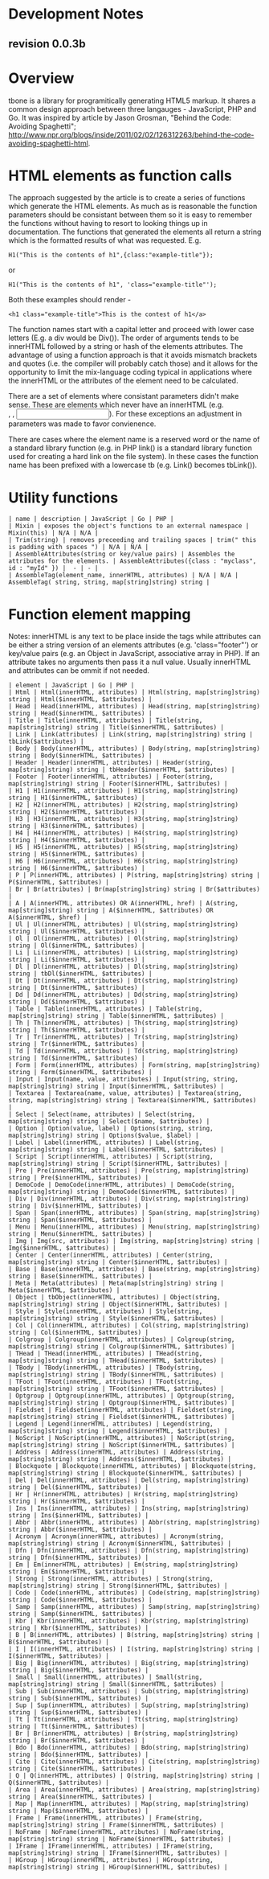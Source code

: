 Development Notes
=================
revision 0.0.3b
---------------

# Overview

tbone is a library for programitically generating HTML5 markup. It shares a common design approach between three langauges - JavaScript, PHP and Go. It was inspired by article by Jason Grosman, "Behind the Code: Avoiding Spaghetti"; http://www.npr.org/blogs/inside/2011/02/02/126312263/behind-the-code-avoiding-spaghetti-html.

# HTML elements as function calls

The approach suggested by the article is to create a series of functions which generate the HTML elements. As much as is reasonable the function parameters should be consistant between them so it is easy to remember the functions without having to resort to looking things up in documentation. The functions that generated the elements all return a string which is the formatted results of what was requested. E.g.

    H1("This is the contents of h1",{class:"example-title"});

or

    H1("This is the contents of h1", 'class="example-title"');

Both these examples should render -

    <h1 class="example-title">This is the contest of h1</a>

The function names start with a capital letter and proceed with lower case letters (E.g. a div would be Div()). The order of arguments tends to be innerHTML followed by a string or hash of the elements attributes. The advantage of using a function approach is that it avoids mismatch brackets and quotes (i.e. the compiler will probably catch those) and it allows for the opportunity to limit the mix-language coding typical in applications where the innerHTML or the attributes of the element need to be calculated.

There are a set of elements where consistant parameters didn't make sense. These are elements which never have an innerHTML (e.g. <br />, <img />, <input />). For these exceptions an adjustment in parameters was made to favor convienence.

There are cases where the element name is a reserved word or the name of a standard library function (e.g. in PHP link() is a standard library function used for creating a hard link on the file system). In these cases the function name has been prefixed with a lowercase tb (e.g. Link() becomes tbLink()).

# Utility functions

    | name | description | JavaScript | Go | PHP |
    | Mixin | exposes the object's functions to an external namespace | Mixin(this) | N/A | N/A |
    | Trim(string) | removes preceeding and trailing spaces | trim(" this is padding with spaces ") | N/A | N/A |
    | AssembleAttributes(string or key/value pairs) | Assembles the attributes for the elements. | AssembleAttributes({class : "myclass", id : "myId" }) |  - | - |
    | AssembleTag(element_name, innerHTML, attributes) | N/A | N/A | AssembleTag( string, string, map[string]string) string |


# Function element mapping

Notes: innerHTML is any text to be place inside the tags while attributes can be either a string version of an elements attributes (e.g. 'class="footer"') or key/value pairs (e.g. an Object in JavaScript, associative array in PHP). If an attribute takes no arguments then pass it a null value. Usually innerHTML and attributes can be ommit if not needed.

    | element | JavaScript | Go | PHP |
    | Html | Html(innerHTML, attributes) | Html(string, map[string]string) string | Html($innerHTML, $attributes) |
    | Head | Head(innerHTML, attributes) | Head(string, map[string]string) string | Head($innerHTML, $attributes) |
    | Title | Title(innerHTML, attributes) | Title(string, map[string]string) string | Title($innerHTML, $attributes) |
    | Link | Link(attributes) | Link(string, map[string]string) string | tbLink($attributes) |
    | Body | Body(innerHTML, attributes) | Body(string, map[string]string) string | Body($innerHTML, $attributes) |
    | Header | Header(innerHTML, attributes) | Header(string, map[string]string) string | tbHeader($innerHTML, $attributes) |
    | Footer | Footer(innerHTML, attributes) | Footer(string, map[string]string) string | Footer($innerHTML, $attributes) |
    | H1 | H1(innerHTML, attributes) | H1(string, map[string]string) string | H1($innerHTML, $attributes) |
    | H2 | H2(innerHTML, attributes) | H2(string, map[string]string) string | H2($innerHTML, $attributes) |
    | H3 | H3(innerHTML, attributes) | H3(string, map[string]string) string | H3($innerHTML, $attributes) |
    | H4 | H4(innerHTML, attributes) | H4(string, map[string]string) string | H4($innerHTML, $attributes) |
    | H5 | H5(innerHTML, attributes) | H5(string, map[string]string) string | H5($innerHTML, $attributes) |
    | H6 | H6(innerHTML, attributes) | H6(string, map[string]string) string | H6($innerHTML, $attributes) |
    | P | P(innerHTML, attributes) | P(string, map[string]string) string | P($innerHTML, $attributes) |
    | Br | Br(attributes) | Br(map[string]string) string | Br($attributes) |
    | A | A(innerHTML, attributes) OR A(innerHTML, href) | A(string, map[string]string) string | A($innerHTML, $attributes) OR A($innerHTML, $href) |
    | Ul | Ul(innerHTML, attributes) | Ul(string, map[string]string) string | Ul($innerHTML, $attributes) |
    | Ol | Ol(innerHTML, attributes) | Ol(string, map[string]string) string | Ol($innerHTML, $attributes) |
    | Li | Li(innerHTML, attributes) | Li(string, map[string]string) string | Li($innerHTML, $attributes) |
    | Dl | Dl(innerHTML, attributes) | Dl(string, map[string]string) string | tbDl($innerHTML, $attributes) |
    | Dt | Dt(innerHTML, attributes) | Dt(string, map[string]string) string | Dt($innerHTML, $attributes) |
    | Dd | Dd(innerHTML, attributes) | Dd(string, map[string]string) string | Dd($innerHTML, $attributes) |
    | Table | Table(innerHTML, attributes) | Table(string, map[string]string) string | Table($innerHTML, $attributes) |
    | Th | Th(innerHTML, attributes) | Th(string, map[string]string) string | Th($innerHTML, $attributes) |
    | Tr | Tr(innerHTML, attributes) | Tr(string, map[string]string) string | Tr($innerHTML, $attributes) |
    | Td | Td(innerHTML, attributes) | Td(string, map[string]string) string | Td($innerHTML, $attributes) |
    | Form | Form(innerHTML, attributes) | Form(string, map[string]string) string | Form($innerHTML, $attributes) |
    | Input | Input(name, value, attributes) | Input(string, string, map[string]string) string | Input($innerHTML, $attributes) |
    | Textarea | Textarea(name, value, attributes) | Textarea(string, string, map[string]string) string | Textarea($innerHTML, $attributes) |
    | Select | Select(name, attributes) | Select(string, map[string]string) string | Select($name, $attributes) |
    | Option | Option(value, label) | Options(string, string, map[string]string) string | Options($value, $label) |
    | Label | Label(innerHTML, attributes) | Label(string, map[string]string) string | Label($innerHTML, $attributes) |
    | Script | Script(innerHTML, attributes) | Script(string, map[string]string) string | Script($innerHTML, $attributes) |
    | Pre | Pre(innerHTML, attributes) | Pre(string, map[string]string) string | Pre($innerHTML, $attributes) |
    | DemoCode | DemoCode(innerHTML, attributes) | DemoCode(string, map[string]string) string | DemoCode($innerHTML, $attributes) |
    | Div | Div(innerHTML, attributes) | Div(string, map[string]string) string | Div($innerHTML, $attributes) |
    | Span | Span(innerHTML, attributes) | Span(string, map[string]string) string | Span($innerHTML, $attributes) |
    | Menu | Menu(innerHTML, attributes) | Menu(string, map[string]string) string | Menu($innerHTML, $attributes) |
    | Img | Img(src, attributes) | Img(string, map[string]string) string | Img($innerHTML, $attributes) |
    | Center | Center(innerHTML, attributes) | Center(string, map[string]string) string | Center($innerHTML, $attributes) |
    | Base | Base(innerHTML, attributes) | Base(string, map[string]string) string | Base($innerHTML, $attributes) |
    | Meta | Meta(attributes) | Meta(map[string]string) string | Meta($innerHTML, $attributes) |
    | Object | tbObject(innerHTML, attributes) | Object(string, map[string]string) string | Object($innerHTML, $attributes) |
    | Style | Style(innerHTML, attributes) | Style(string, map[string]string) string | Style($innerHTML, $attributes) |
    | Col | Col(innerHTML, attributes) | Col(string, map[string]string) string | Col($innerHTML, $attributes) |
    | Colgroup | Colgroup(innerHTML, attributes) | Colgroup(string, map[string]string) string | Colgroup($innerHTML, $attributes) |
    | THead | THead(innerHTML, attributes) | THead(string, map[string]string) string | THead($innerHTML, $attributes) |
    | TBody | TBody(innerHTML, attributes) | TBody(string, map[string]string) string | TBody($innerHTML, $attributes) |
    | TFoot | TFoot(innerHTML, attributes) | TFoot(string, map[string]string) string | TFoot($innerHTML, $attributes) |
    | Optgroup | Optgroup(innerHTML, attributes) | Optgroup(string, map[string]string) string | Optgroup($innerHTML, $attributes) |
    | Fieldset | Fieldset(innerHTML, attributes) | Fieldset(string, map[string]string) string | Fieldset($innerHTML, $attributes) |
    | Legend | Legend(innerHTML, attributes) | Legend(string, map[string]string) string | Legend($innerHTML, $attributes) |
    | NoScript | NoScript(innerHTML, attributes) | NoScript(string, map[string]string) string | NoScript($innerHTML, $attributes) |
    | Address | Address(innerHTML, attributes) | Address(string, map[string]string) string | Address($innerHTML, $attributes) |
    | Blockquote | Blockquote(innerHTML, attributes) | Blockquote(string, map[string]string) string | Blockquote($innerHTML, $attributes) |
    | Del | Del(innerHTML, attributes) | Del(string, map[string]string) string | Del($innerHTML, $attributes) |
    | Hr | Hr(innerHTML, attributes) | Hr(string, map[string]string) string | Hr($innerHTML, $attributes) |
    | Ins | Ins(innerHTML, attributes) | Ins(string, map[string]string) string | Ins($innerHTML, $attributes) |
    | Abbr | Abbr(innerHTML, attributes) | Abbr(string, map[string]string) string | Abbr($innerHTML, $attributes) |
    | Acronym | Acronym(innerHTML, attributes) | Acronym(string, map[string]string) string | Acronym($innerHTML, $attributes) |
    | Dfn | Dfn(innerHTML, attributes) | Dfn(string, map[string]string) string | Dfn($innerHTML, $attributes) |
    | Em | Em(innerHTML, attributes) | Em(string, map[string]string) string | Em($innerHTML, $attributes) |
    | Strong | Strong(innerHTML, attributes) | Strong(string, map[string]string) string | Strong($innerHTML, $attributes) |
    | Code | Code(innerHTML, attributes) | Code(string, map[string]string) string | Code($innerHTML, $attributes) |
    | Samp | Samp(innerHTML, attributes) | Samp(string, map[string]string) string | Samp($innerHTML, $attributes) |
    | Kbr | Kbr(innerHTML, attributes) | Kbr(string, map[string]string) string | Kbr($innerHTML, $attributes) |
    | B | B(innerHTML, attributes) | B(string, map[string]string) string | B($innerHTML, $attributes) |
    | I | I(innerHTML, attributes) | I(string, map[string]string) string | I($innerHTML, $attributes) |
    | Big | Big(innerHTML, attributes) | Big(string, map[string]string) string | Big($innerHTML, $attributes) |
    | Small | Small(innerHTML, attributes) | Small(string, map[string]string) string | Small($innerHTML, $attributes) |
    | Sub | Sub(innerHTML, attributes) | Sub(string, map[string]string) string | Sub($innerHTML, $attributes) |
    | Sup | Sup(innerHTML, attributes) | Sup(string, map[string]string) string | Sup($innerHTML, $attributes) |
    | Tt | Tt(innerHTML, attributes) | Tt(string, map[string]string) string | Tt($innerHTML, $attributes) |
    | Br | Br(innerHTML, attributes) | Br(string, map[string]string) string | Br($innerHTML, $attributes) |
    | Bdo | Bdo(innerHTML, attributes) | Bdo(string, map[string]string) string | Bdo($innerHTML, $attributes) |
    | Cite | Cite(innerHTML, attributes) | Cite(string, map[string]string) string | Cite($innerHTML, $attributes) |
    | Q | Q(innerHTML, attributes) | Q(string, map[string]string) string | Q($innerHTML, $attributes) |
    | Area | Area(innerHTML, attributes) | Area(string, map[string]string) string | Area($innerHTML, $attributes) |
    | Map | Map(innerHTML, attributes) | Map(string, map[string]string) string | Map($innerHTML, $attributes) |
    | Frame | Frame(innerHTML, attributes) | Frame(string, map[string]string) string | Frame($innerHTML, $attributes) |
    | NoFrame | NoFrame(innerHTML, attributes) | NoFrame(string, map[string]string) string | NoFrame($innerHTML, $attributes) |
    | IFrame | IFrame(innerHTML, attributes) | IFrame(string, map[string]string) string | IFrame($innerHTML, $attributes) |
    | HGroup | HGroup(innerHTML, attributes) | HGroup(string, map[string]string) string | HGroup($innerHTML, $attributes) |

